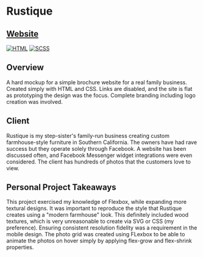 # Rustique

## [Website](https://kylefontenot.github.io/Rustique/)

[![HTML](https://img.shields.io/badge/-HTML-orange)](https://img.shields.io/badge/-SCSS-blueviolet) [![SCSS](https://img.shields.io/badge/-SCSS-blueviolet)](https://img.shields.io/badge/-SCSS-blueviolet) 

## Overview
A hard mockup for a simple brochure website for a real family business. Created simply with HTML and CSS. Links are disabled, and the site is flat as prototyping the design was the focus. Complete branding including logo creation was involved.

## Client
Rustique is my step-sister's family-run business creating custom farmhouse-style furniture in Southern California. The owners have had rave success but they operate solely through Facebook. A website has been discussed often, and Facebook Messenger widget integrations were even considered. The client has hundreds of photos that the customers love to view. 

## Personal Project Takeaways
This project exercised my knowledge of Flexbox, while expanding more textural designs. It was important to reproduce the style that Rustique creates using a "modern farmhouse" look. This definitely included wood textures, which is very unreasonable to create via SVG or CSS (my preference). Ensuring consistent resolution fidelity was a requirement in the mobile design. The photo grid was created using FLexbox to be able to animate the photos on hover simply by applying flex-grow and flex-shrink properties. 
